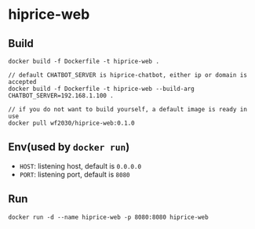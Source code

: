 # hiprice-web

## Build
```
docker build -f Dockerfile -t hiprice-web .

// default CHATBOT_SERVER is hiprice-chatbot, either ip or domain is accepted
docker build -f Dockerfile -t hiprice-web --build-arg CHATBOT_SERVER=192.168.1.100 .

// if you do not want to build yourself, a default image is ready in use
docker pull wf2030/hiprice-web:0.1.0
```

## Env(used by `docker run`)
- `HOST`: listening host, default is `0.0.0.0`
- `PORT`: listening port, default is `8080`

## Run
`docker run -d --name hiprice-web -p 8080:8080 hiprice-web`
